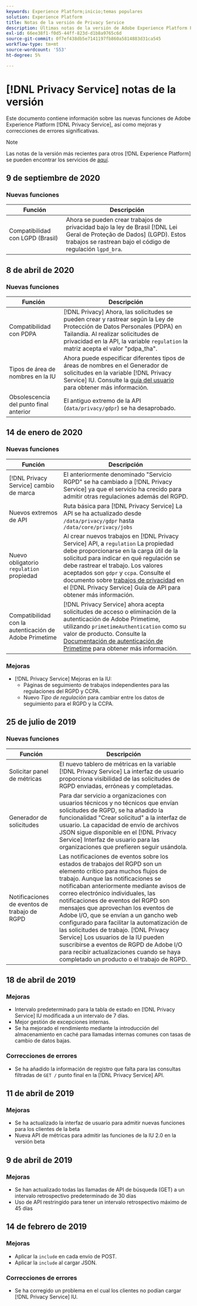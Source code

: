 ```yaml
---
keywords: Experience Platform;inicio;temas populares
solution: Experience Platform
title: Notas de la versión de Privacy Service
description: Últimas notas de la versión de Adobe Experience Platform Privacy Service.
exl-id: 66ee38f1-f0d5-44ff-823d-d1b8a9765c6d
source-git-commit: 0f7ef438db5e7141197fb860a5814883d31ca545
workflow-type: tm+mt
source-wordcount: '553'
ht-degree: 5%

---
```


# [!DNL Privacy Service] notas de la versión

Este documento contiene información sobre las nuevas funciones de Adobe Experience Platform [!DNL Privacy Service], así como mejoras y correcciones de errores significativas.

>[!NOTE]
>
>Las notas de la versión más recientes para otros [!DNL Experience Platform] se pueden encontrar los servicios de [aquí](../release-notes/latest/latest.md).

## 9 de septiembre de 2020

### Nuevas funciones

| Función | Descripción |
| --- | --- |
| Compatibilidad con LGPD (Brasil) | Ahora se pueden crear trabajos de privacidad bajo la ley de Brasil [!DNL Lei Geral de Proteção de Dados] (LGPD). Estos trabajos se rastrean bajo el código de regulación `lgpd_bra`. |

## 8 de abril de 2020

### Nuevas funciones

| Función | Descripción |
| --- | --- |
| Compatibilidad con PDPA | [!DNL Privacy] Ahora, las solicitudes se pueden crear y rastrear según la Ley de Protección de Datos Personales (PDPA) en Tailandia. Al realizar solicitudes de privacidad en la API, la variable `regulation` la matriz acepta el valor &quot;pdpa_tha&quot;. |
| Tipos de área de nombres en la IU | Ahora puede especificar diferentes tipos de áreas de nombres en el Generador de solicitudes en la variable [!DNL Privacy Service] IU. Consulte la [guía del usuario](ui/user-guide.md) para obtener más información. |
| Obsolescencia del punto final anterior | El antiguo extremo de la API (`data/privacy/gdpr`) se ha desaprobado. |

## 14 de enero de 2020

### Nuevas funciones

| Función | Descripción |
| --- | --- |
| [!DNL Privacy Service] cambio de marca | El anteriormente denominado &quot;Servicio RGPD&quot; se ha cambiado a [!DNL Privacy Service] ya que el servicio ha crecido para admitir otras regulaciones además del RGPD. |
| Nuevos extremos de API | Ruta básica para [!DNL Privacy Service] La API se ha actualizado desde `/data/privacy/gdpr` hasta `/data/core/privacy/jobs` |
| Nuevo obligatorio `regulation` propiedad | Al crear nuevos trabajos en [!DNL Privacy Service] API, a `regulation` La propiedad debe proporcionarse en la carga útil de la solicitud para indicar en qué regulación se debe rastrear el trabajo. Los valores aceptados son `gdpr` y `ccpa`. Consulte el documento sobre [trabajos de privacidad](api/privacy-jobs.md) en el [!DNL Privacy Service] Guía de API para obtener más información. |
| Compatibilidad con la autenticación de Adobe Primetime | [!DNL Privacy Service] ahora acepta solicitudes de acceso o eliminación de la autenticación de Adobe Primetime, utilizando `primetimeAuthentication` como su valor de producto. Consulte la [Documentación de autenticación de Primetime](https://tve.helpdocsonline.com/how-to-make-a-privacy-request) para obtener más información. |

### Mejoras

* [!DNL Privacy Service] Mejoras en la IU:
   * Páginas de seguimiento de trabajos independientes para las regulaciones del RGPD y CCPA.
   * Nuevo *Tipo de regulación* para cambiar entre los datos de seguimiento para el RGPD y la CCPA.

## 25 de julio de 2019

### Nuevas funciones

| Función | Descripción |
| --- | --- |
| Solicitar panel de métricas | El nuevo tablero de métricas en la variable [!DNL Privacy Service] La interfaz de usuario proporciona visibilidad de las solicitudes de RGPD enviadas, erróneas y completadas. |
| Generador de solicitudes | Para dar servicio a organizaciones con usuarios técnicos y no técnicos que envían solicitudes de RGPD, se ha añadido la funcionalidad &quot;Crear solicitud&quot; a la interfaz de usuario. La capacidad de envío de archivos JSON sigue disponible en el [!DNL Privacy Service] Interfaz de usuario para las organizaciones que prefieren seguir usándola. |
| Notificaciones de eventos de trabajo de RGPD | Las notificaciones de eventos sobre los estados de trabajos del RGPD son un elemento crítico para muchos flujos de trabajo. Aunque las notificaciones se notificaban anteriormente mediante avisos de correo electrónico individuales, las notificaciones de eventos del RGPD son mensajes que aprovechan los eventos de Adobe I/O, que se envían a un gancho web configurado para facilitar la automatización de las solicitudes de trabajo. [!DNL Privacy Service] Los usuarios de la IU pueden suscribirse a eventos de RGPD de Adobe I/O para recibir actualizaciones cuando se haya completado un producto o el trabajo de RGPD. |

## 18 de abril de 2019

### Mejoras

* Intervalo predeterminado para la tabla de estado en [!DNL Privacy Service] IU modificada a un intervalo de 7 días.
* Mejor gestión de excepciones internas.
* Se ha mejorado el rendimiento mediante la introducción del almacenamiento en caché para llamadas internas comunes con tasas de cambio de datos bajas.

### Correcciones de errores

* Se ha añadido la información de registro que falta para las consultas filtradas de `GET /` punto final en la [!DNL Privacy Service] API.

## 11 de abril de 2019

### Mejoras

* Se ha actualizado la interfaz de usuario para admitir nuevas funciones para los clientes de la beta
* Nueva API de métricas para admitir las funciones de la IU 2.0 en la versión beta

## 9 de abril de 2019

### Mejoras

* Se han actualizado todas las llamadas de API de búsqueda (GET) a un intervalo retrospectivo predeterminado de 30 días
* Uso de API restringido para tener un intervalo retrospectivo máximo de 45 días

## 14 de febrero de 2019

### Mejoras

* Aplicar la `include` en cada envío de POST.
* Aplicar la `include` al cargar JSON.

### Correcciones de errores

* Se ha corregido un problema en el cual los clientes no podían cargar [!DNL Privacy Service] IU.
